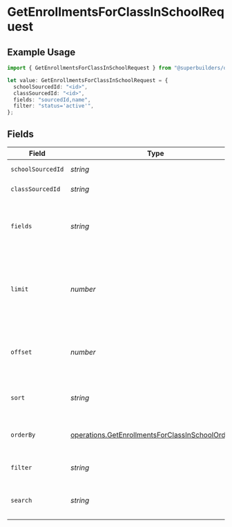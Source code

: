 # GetEnrollmentsForClassInSchoolRequest

## Example Usage

```typescript
import { GetEnrollmentsForClassInSchoolRequest } from "@superbuilders/oneroster/models/operations";

let value: GetEnrollmentsForClassInSchoolRequest = {
  schoolSourcedId: "<id>",
  classSourcedId: "<id>",
  fields: "sourcedId,name",
  filter: "status='active'",
};
```

## Fields

| Field                                                                                                                | Type                                                                                                                 | Required                                                                                                             | Description                                                                                                          | Example                                                                                                              |
| -------------------------------------------------------------------------------------------------------------------- | -------------------------------------------------------------------------------------------------------------------- | -------------------------------------------------------------------------------------------------------------------- | -------------------------------------------------------------------------------------------------------------------- | -------------------------------------------------------------------------------------------------------------------- |
| `schoolSourcedId`                                                                                                    | *string*                                                                                                             | :heavy_check_mark:                                                                                                   | School sourced ID                                                                                                    |                                                                                                                      |
| `classSourcedId`                                                                                                     | *string*                                                                                                             | :heavy_check_mark:                                                                                                   | Class sourced ID                                                                                                     |                                                                                                                      |
| `fields`                                                                                                             | *string*                                                                                                             | :heavy_minus_sign:                                                                                                   | Comma-separated list of fields to include in the response                                                            | sourcedId,name                                                                                                       |
| `limit`                                                                                                              | *number*                                                                                                             | :heavy_minus_sign:                                                                                                   | The maximum number of items to return in the paginated response                                                      | 100                                                                                                                  |
| `offset`                                                                                                             | *number*                                                                                                             | :heavy_minus_sign:                                                                                                   | The number of items to skip in the paginated response                                                                | 0                                                                                                                    |
| `sort`                                                                                                               | *string*                                                                                                             | :heavy_minus_sign:                                                                                                   | The field to sort the response by                                                                                    |                                                                                                                      |
| `orderBy`                                                                                                            | [operations.GetEnrollmentsForClassInSchoolOrderBy](../../models/operations/getenrollmentsforclassinschoolorderby.md) | :heavy_minus_sign:                                                                                                   | The order to sort the response by                                                                                    |                                                                                                                      |
| `filter`                                                                                                             | *string*                                                                                                             | :heavy_minus_sign:                                                                                                   | The filter to apply to the response                                                                                  | status='active'                                                                                                      |
| `search`                                                                                                             | *string*                                                                                                             | :heavy_minus_sign:                                                                                                   | The search query to apply to the response                                                                            |                                                                                                                      |